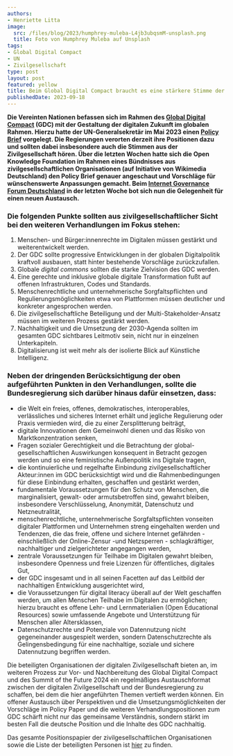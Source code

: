 ```yaml
---
authors:
- Henriette Litta
image:
  src: /files/blog/2023/humphrey-muleba-L4jb3ubqsmM-unsplash.png
  title: Foto von Humphrey Muleba auf Unsplash
tags:
- Global Digital Compact
- UN
- Zivilgesellschaft
type: post
layout: post
featured: yellow
title: Beim Global Digital Compact braucht es eine stärkere Stimme der Zivilgesellschaft
publishedDate: 2023-09-18
---
```


**Die Vereinten Nationen befassen sich im Rahmen des [Global Digital Compact](https://www.un.org/techenvoy/global-digital-compact) (GDC) mit der Gestaltung der digitalen Zukunft im globalen Rahmen. Hierzu hatte der UN-Generalsekretär im Mai 2023 einen [Policy Brief](https://indonesia.un.org/sites/default/files/2023-07/our-common-agenda-policy-brief-gobal-digi-compact-en.pdf) vorgelegt. Die Regierungen verorten derzeit ihre Positionen dazu und sollten dabei insbesondere auch die Stimmen aus der Zivilgesellschaft hören. Über die letzten Wochen hatte sich die Open Knowledge Foundation im Rahmen eines Bündnisses aus zivilgesellschaftlichen Organisationen (auf Initiative von Wikimedia Deutschland) den Policy Brief genauer angeschaut und Vorschläge für wünschenswerte Anpassungen gemacht. Beim [Internet Governance Forum Deutschland](https://www.igf-d.de/igf-d-2023/) in der letzten Woche bot sich nun die Gelegenheit für einen neuen Austausch.**

### Die folgenden Punkte sollten aus zivilgesellschaftlicher Sicht bei den weiteren Verhandlungen im Fokus stehen: ###

1.	Menschen- und Bürger:innenrechte im Digitalen müssen gestärkt und weiterentwickelt werden.
2.	Der GDC sollte progressive Entwicklungen in der globalen Digitalpolitik kraftvoll ausbauen, statt hinter bestehende Vorschläge zurückzufallen.
3.	Globale *digital commons* sollten die starke Zielvision des GDC werden.
4.	Eine gerechte und inklusive globale digitale Transformation fußt auf offenen Infrastrukturen, Codes und Standards.
5.	Menschenrechtliche und unternehmerische Sorgfaltspflichten und Regulierungsmöglichkeiten etwa von Plattformen müssen deutlicher und konkreter angesprochen werden.
6.	Die zivilgesellschaftliche Beteiligung und der Multi-Stakeholder-Ansatz müssen im weiteren Prozess gestärkt werden.
7.	Nachhaltigkeit und die Umsetzung der 2030-Agenda sollten im gesamten GDC sichtbares Leitmotiv sein, nicht nur in einzelnen Unterkapiteln.
8.	Digitalisierung ist weit mehr als der isolierte Blick auf Künstliche Intelligenz.

### Neben der dringenden Berücksichtigung der oben aufgeführten Punkten in den Verhandlungen, sollte die Bundesregierung sich darüber hinaus dafür einsetzen, dass: 

- die Welt ein freies, offenes, demokratisches, interoperables, verlässliches und sicheres Internet erhält und jegliche Regulierung oder Praxis vermieden wird, die zu einer Zersplitterung beiträgt,
- digitale Innovationen dem Gemeinwohl dienen und das Risiko von Marktkonzentration senken,
- Fragen sozialer Gerechtigkeit und die Betrachtung der global-gesellschaftlichen Auswirkungen konsequent in Betracht gezogen werden und so eine feministische Außenpolitik ins Digitale tragen,
- die kontinuierliche und regelhafte Einbindung zivilgesellschaftlicher Akteur:innen im GDC berücksichtigt wird und die Rahmenbedingungen für diese Einbindung erhalten, geschaffen und gestärkt werden,
- fundamentale Voraussetzungen für den Schutz von Menschen, die marginalisiert, gewalt- oder armutsbetroffen sind, gewahrt bleiben, insbesondere Verschlüsselung, Anonymität, Datenschutz und Netzneutralität,
- menschenrechtliche, unternehmerische Sorgfaltspflichten vonseiten digitaler Plattformen und Unternehmen streng eingehalten werden und Tendenzen, die das freie, offene und sichere Internet gefährden - einschließlich der Online-Zensur -und Netzsperren - schlagkräftiger, nachhaltiger und zielgerichteter angegangen werden,
- zentrale Voraussetzungen für Teilhabe im Digitalen gewahrt bleiben, insbesondere Openness und freie Lizenzen für öffentliches, digitales Gut,
- der GDC insgesamt und in all seinen Facetten auf das Leitbild der nachhaltigen Entwicklung ausgerichtet wird,
- die Voraussetzungen für digital literacy überall auf der Welt geschaffen werden, um allen Menschen Teilhabe im Digitalen zu ermöglichen; hierzu braucht es offene Lehr- und Lernmaterialien (Open Educational Resources) sowie umfassende Angebote und Unterstützung für Menschen aller Altersklassen,
- Datenschutzrechte und Potenziale von Datennutzung nicht gegeneinander ausgespielt werden, sondern Datenschutzrechte als Gelingensbedingung für eine nachhaltige, soziale und sichere Datennutzung begriffen werden.

Die beteiligten Organisationen der digitalen Zivilgesellschaft bieten an, im weiteren Prozess zur Vor- und Nachbereitung des Global Digital Compact und des Summit of the Future 2024 ein regelmäßiges Austauschformat zwischen der digitalen Zivilgesellschaft und der Bundesregierung zu schaffen, bei dem die hier angeführten Themen vertieft werden können. Ein offener Austausch über Perspektiven und die Umsetzungsmöglichkeiten der Vorschläge im Policy Paper und die weiteren Verhandlungspositionen zum GDC schärft nicht nur das gemeinsame Verständnis, sondern stärkt im besten Fall die deutsche Position und die Inhalte des GDC nachhaltig.

Das gesamte Positionspapier der zivilgesellschaftlichen Organisationen sowie die Liste der beteiligten Personen ist [hier](https://github.com/okfde/okfn.de/blob/master/static/files/blog/2023/Positionspapier_digZG_zum_GDC.pdf) zu finden.